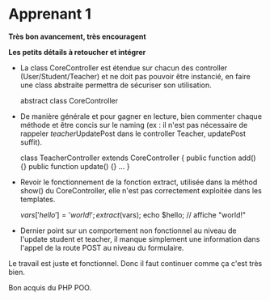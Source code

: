 # Apprenant 1
**Très bon avancement, très encouragent**

**Les petits détails à retoucher et intégrer**
- La class CoreController est étendue sur chacun des controller (User/Student/Teacher) et
ne doit pas pouvoir être instancié, en faire une class abstraite permettra de sécuriser son utilisation.


    abstract class CoreController

- De manière générale et pour gagner en lecture, bien commenter chaque méthode et
être concis sur le naming (ex : il n'est pas nécessaire de rappeler *teacher*UpdatePost dans le controller Teacher, 
updatePost suffit).


    class TeacherController extends CoreController
    {
        public function add() {}
        public function update() {}
        ...
    }

- Revoir le fonctionnement de la fonction extract, utilisée dans la méthod show() du CoreController,
elle n'est pas correctement exploitée dans les templates.


    $vars['hello'] = 'world!';
    extract($vars);
    echo $hello; // affiche "world!"

- Dernier point sur un comportement non fonctionnel au niveau de l'update student et teacher,
il manque simplement une information dans l'appel de la route POST au niveau du formulaire.

Le travail est juste et fonctionnel. 
Donc il faut continuer comme ça c'est très bien.

Bon acquis du PHP POO.

